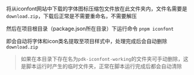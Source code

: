 将从iconfont网站中下载的字体图标压缩包文件放在此文件夹内，文件名需要是 `download.zip`，下载后正常是不需要重命名，不需要解压

然后在项目根目录（package.json所在目录）下运行命令 `pnpm iconfont`

即会自动将字体和icon类名提取至项目样式中，处理完成后会自动删除`download.zip`

> 如果在本目录下存在名为`pdk-iconfont-working`的文件夹可手动删除，这是脚本运行时产生的临时文件夹，正常在脚本运行完成后都会自动清除
